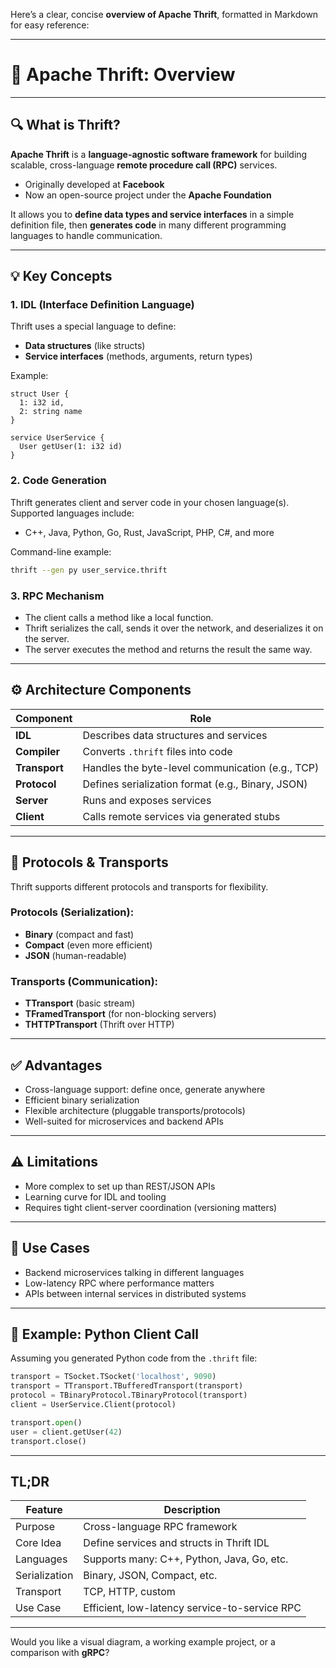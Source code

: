 Here’s a clear, concise **overview of Apache Thrift**, formatted in Markdown for easy reference:

---

# 🧵 Apache Thrift: Overview

---

## 🔍 What is Thrift?

**Apache Thrift** is a **language-agnostic software framework** for building scalable, cross-language **remote procedure call (RPC)** services.

* Originally developed at **Facebook**
* Now an open-source project under the **Apache Foundation**

It allows you to **define data types and service interfaces** in a simple definition file, then **generates code** in many different programming languages to handle communication.

---

## 💡 Key Concepts

### 1. **IDL (Interface Definition Language)**

Thrift uses a special language to define:

* **Data structures** (like structs)
* **Service interfaces** (methods, arguments, return types)

Example:

```thrift
struct User {
  1: i32 id,
  2: string name
}

service UserService {
  User getUser(1: i32 id)
}
```

### 2. **Code Generation**

Thrift generates client and server code in your chosen language(s).
Supported languages include:

* C++, Java, Python, Go, Rust, JavaScript, PHP, C#, and more

Command-line example:

```bash
thrift --gen py user_service.thrift
```

### 3. **RPC Mechanism**

* The client calls a method like a local function.
* Thrift serializes the call, sends it over the network, and deserializes it on the server.
* The server executes the method and returns the result the same way.

---

## ⚙️ Architecture Components

| Component     | Role                                              |
| ------------- | ------------------------------------------------- |
| **IDL**       | Describes data structures and services            |
| **Compiler**  | Converts `.thrift` files into code                |
| **Transport** | Handles the byte-level communication (e.g., TCP)  |
| **Protocol**  | Defines serialization format (e.g., Binary, JSON) |
| **Server**    | Runs and exposes services                         |
| **Client**    | Calls remote services via generated stubs         |

---

## 🚚 Protocols & Transports

Thrift supports different protocols and transports for flexibility.

### Protocols (Serialization):

* **Binary** (compact and fast)
* **Compact** (even more efficient)
* **JSON** (human-readable)

### Transports (Communication):

* **TTransport** (basic stream)
* **TFramedTransport** (for non-blocking servers)
* **THTTPTransport** (Thrift over HTTP)

---

## ✅ Advantages

* Cross-language support: define once, generate anywhere
* Efficient binary serialization
* Flexible architecture (pluggable transports/protocols)
* Well-suited for microservices and backend APIs

---

## ⚠️ Limitations

* More complex to set up than REST/JSON APIs
* Learning curve for IDL and tooling
* Requires tight client-server coordination (versioning matters)

---

## 🧠 Use Cases

* Backend microservices talking in different languages
* Low-latency RPC where performance matters
* APIs between internal services in distributed systems

---

## 🔧 Example: Python Client Call

Assuming you generated Python code from the `.thrift` file:

```python
transport = TSocket.TSocket('localhost', 9090)
transport = TTransport.TBufferedTransport(transport)
protocol = TBinaryProtocol.TBinaryProtocol(transport)
client = UserService.Client(protocol)

transport.open()
user = client.getUser(42)
transport.close()
```

---

## TL;DR

| Feature       | Description                                   |
| ------------- | --------------------------------------------- |
| Purpose       | Cross-language RPC framework                  |
| Core Idea     | Define services and structs in Thrift IDL     |
| Languages     | Supports many: C++, Python, Java, Go, etc.    |
| Serialization | Binary, JSON, Compact, etc.                   |
| Transport     | TCP, HTTP, custom                             |
| Use Case      | Efficient, low-latency service-to-service RPC |

---

Would you like a visual diagram, a working example project, or a comparison with **gRPC**?
